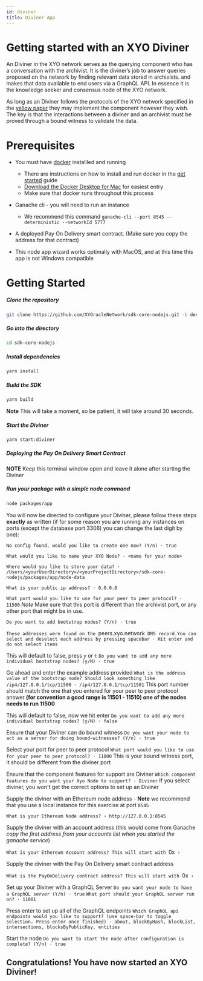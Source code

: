 ```yaml
---
id: diviner
title: Diviner App
---
```


# Getting started with an XYO Diviner

An Diviner in the XYO network serves as the querying component who has a conversation with the archivist.
It is the diviner’s job to answer queries proposed on the network by finding relevant data stored in archivists. and makes that data available to end users via a GraphQL API. In essence it is the knowledge seeker and consensus node of the XYO network.

As long as an Diviner follows the protocols of the XYO network specified in the [yellow paper](https://docs.xyo.network/XYO-Yellow-Paper.pdf)
they may implement the component however they wish. The key is that the interactions between a diviner and an archivist must be proved through a bound witness to validate the data.

# Prerequisites

- You must have [docker](https://www.docker.com/get-started) installled and running
  - There are instructions on how to install and run docker in the [get started]((https://www.docker.com/get-started)) guide
  - [Download the Docker Desktop for Mac](https://hub.docker.com/editions/community/docker-ce-desktop-mac) for easiest entry
  - Make sure that docker runs throughout this process
- Ganache cli - you will need to run an instance 
  - We recommend this command `ganache-cli --port 8545 --deterministic --networkId 5777`
- A deployed Pay On Delivery smart contract. (Make sure you copy the address for that contract)

- This node app wizard works optimally with MacOS, and at this time this app is not Windows compatible

# Getting Started

##### Clone the repository 

```bash
git clone https://github.com/XYOracleNetwork/sdk-core-nodejs.git -b develop
```

##### Go into the directory

```sh
cd sdk-core-nodejs
```

##### Install dependencies

```sh
yarn install
```

##### Build the SDK

```sh
yarn build
```

**Note** This will take a moment, so be patient, it will take around 30 seconds.

##### Start the Diviner

```sh
yarn start:diviner
```

##### Deploying the Pay On Delivery Smart Contract

**NOTE** Keep this terminal window open and leave it alone after starting the Diviner

##### Run your package with a simple node command

```sh
node packages/app
```

You will now be directed to configure your Diviner, please follow these steps **exactly** as written (if for some reason you are running any instances on ports (except the database port 3306) you can change the last digit by one):

`No config found, would you like to create one now? (Y/n) · true`

`What would you like to name your XYO Node? · <name for your node>`

`Where would you like to store your data? · /Users/<yourUserDirectory>/<yourProjectDirectory>/sdk-core-nodejs/packages/app/node-data`

`What is your public ip address? · 0.0.0.0`

`What port would you like to use for your peer to peer protocol? · 11500` *Note* Make sure that this port is different than the archivist port, or any other port that might be in use. 

`Do you want to add bootstrap nodes? (Y/n) · true`

`These addresses were found on the `peers.xyo.network` DNS record.You can select and deselect each address by pressing spacebar · Hit enter and do not select items`

This will default to false, press `y` or `t`
`Do you want to add any more individual bootstrap nodes? (y/N) · true`

Go ahead and enter the example address provided
`What is the address value of the bootstrap node? Should look something like /ip4/127.0.0.1/tcp/11500 · /ip4/127.0.0.1/tcp/11501` This port number should match the one that you entered for your peer to peer protocol answer **(for convention a good range is 11501 - 11510) one of the nodes needs to run 11500**

This will default to false, now we hit enter
`Do you want to add any more individual bootstrap nodes? (y/N) · false`

Ensure that your Diviner can do bound witness
`Do you want your node to act as a server for doing bound-witnesses? (Y/n) · true`

Select your port for peer to peer protocol 
`What port would you like to use for your peer to peer protocol? · 11000` This is your bound witness port, it should be different from the diviner port

Ensure that the component features for support are Diviner
`Which component features do you want your Xyo Node to support? · Diviner` If you select diviner, you won't get the correct options to set up an Diviner

Supply the diviner with an Ethereum node address - **Note** we recommend that you use a local instance for this exercise at port `8545`

`What is your Ethereum Node address? › http://127.0.0.1:8545`

Supply the diviner with an account address (this would come from Ganache *copy the first address from your accounts list when you started the ganache service*)

`What is your Ethereum Account address? This will start with `0x` ›`

Supply the diviner with the Pay On Delivery smart contract address

`What is the PayOnDelivery contract address? This will start with `0x` ›`

Set up your Diviner with a GraphQL Server
`Do you want your node to have a GraphQL server (Y/n) · true`
`What port should your GraphQL server run on? · 11001`

Press enter to set up all of the GraphQL endpoints
`Which GraphQL api endpoints would you like to support? (use space-bar to toggle selection. Press enter once finished) · about, blockByHash, blockList, intersections, blocksByPublicKey, entities`

Start the node
`Do you want to start the node after configuration is complete? (Y/n) · true`

## Congratulations! You have now started an XYO Diviner!